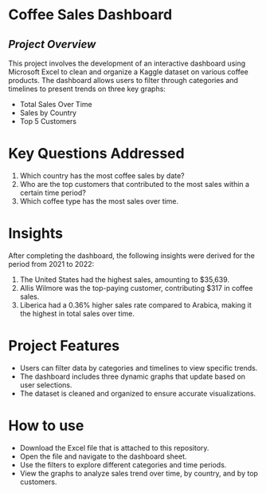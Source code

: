 # Coffee Sales Dashboard
## *Project Overview*
This project involves the development of an interactive dashboard using Microsoft Excel to clean and organize a Kaggle dataset on various coffee products. The dashboard allows users to filter through categories and timelines to present trends on three key graphs:<br/>
- Total Sales Over Time
- Sales by Country
- Top 5 Customers

# Key Questions Addressed 
1. Which country has the most coffee sales by date?
2. Who are the top customers that contributed to the most sales within a certain time period?
3. Which coffee type has the most sales over time.


# Insights
After completing the dashboard, the following insights were derived for the period from 2021 to 2022:<br/> 
1. The United States had the highest sales, amounting to $35,639. 
2. Allis Wilmore was the top-paying customer, contributing $317 in coffee sales.
3. Liberica had a 0.36% higher sales rate compared to Arabica, making it the highest in total sales over time.

# Project Features
- Users can filter data by categories and timelines to view specific trends.
- The dashboard includes three dynamic graphs that update based on user selections.
- The dataset is cleaned and organized to ensure accurate visualizations.

# How to use
- Download the Excel file that is attached to this repository.
- Open the file and navigate to the dashboard sheet.
- Use the filters to explore different categories and time periods.
- View the graphs to analyze sales trend over time, by country, and by top customers. 
